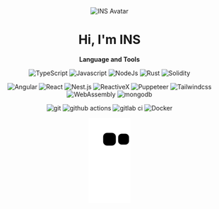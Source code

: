 <div align="center">

<img alt="INS Avatar" src="https://avatars.githubusercontent.com/u/33676809?s=400&v=4" width=100 />

# Hi, I'm INS

**Language and Tools**

<p>
  <img alt="TypeScript" src="https://img.shields.io/badge/-TypeScript-007ACC?style=flat-square&logo=typescript&logoColor=white" />
  <img alt="Javascript" src="https://img.shields.io/badge/-Javascript-efd81d?style=flat-square&logo=javascript&logoColor=black" />
  <img alt="NodeJs" src="https://img.shields.io/badge/-Node.js-43853d?style=flat-square&logo=Node.js&logoColor=white" />
  <img alt="Rust" src="https://img.shields.io/badge/-Rust-000000?style=flat-square&logo=Rust&logoColor=white" />
  <img alt="Solidity" src="https://img.shields.io/badge/-Solidity-383838?style=flat-square&logo=Solidity&logoColor=white" />
</p>

<p>
  <img alt="Angular" src="https://img.shields.io/badge/-Angular-d7022f?style=flat-square&logo=angular&logoColor=white" />
  <img alt="React" src="https://img.shields.io/badge/-React-45b8d8?style=flat-square&logo=react&logoColor=white" />
  <img alt="Nest.js" src="https://img.shields.io/badge/-Nest.js-ea2845?style=flat-square&logo=nestjs&logoColor=white" />
  <img alt="ReactiveX" src="https://img.shields.io/badge/-RxJs-B7178C?style=flat-square&logo=reactivex&logoColor=white" />
  <img alt="Puppeteer" src="https://img.shields.io/badge/-Puppeteer-25675d?style=flat-square&logo=puppeteer&logoColor=white" />
  <img alt="Tailwindcss" src="https://img.shields.io/badge/-Tailwindcss-3b82f6?style=flat-square&logo=Tailwindcss&logoColor=white" />
  <img alt="WebAssembly" src="https://img.shields.io/badge/-WebAssembly-624de8?style=flat-square&logo=WebAssembly&logoColor=white" />
  <img alt="mongodb" src="https://img.shields.io/badge/-MongoDB-47a248?style=flat-square&logo=mongodb&logoColor=white" />
</p>

<p>
  <img alt="git" src="https://img.shields.io/badge/-Git-F05032?style=flat-square&logo=git&logoColor=white" />
  <img alt="github actions" src="https://img.shields.io/badge/-Github_Actions-2088FF?style=flat-square&logo=github-actions&logoColor=white" />
  <img alt="gitlab ci" src="https://img.shields.io/badge/-Gitlab_CI-2088FF?style=flat-square&logo=gitlab-ci&logoColor=white" />
  <img alt="Docker" src="https://img.shields.io/badge/-Docker-46a2f1?style=flat-square&logo=docker&logoColor=white" />
</p>

<img src="https://raw.githubusercontent.com/Vibes-INS/Vibes-INS/output/github-snake.svg" />
<!--
**Vibes-INS/Vibes-INS** is a ✨ _special_ ✨ repository because its `README.md` (this file) appears on your GitHub profile.

Here are some ideas to get you started:

- 🔭 I’m currently working on ...
- 🌱 I’m currently learning ...
- 👯 I’m looking to collaborate on ...
- 🤔 I’m looking for help with ...
- 💬 Ask me about ...
- 📫 How to reach me: ...
- 😄 Pronouns: ...
- ⚡ Fun fact: ...
-->

</div>
